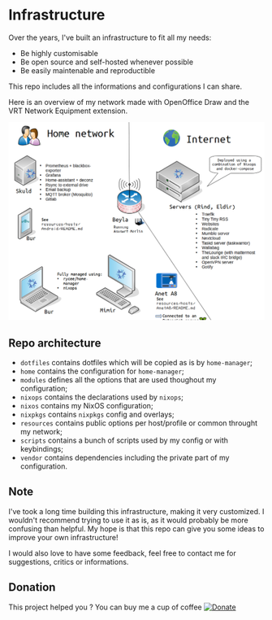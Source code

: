 # Infrastructure

Over the years, I've built an infrastructure to fit all my needs:
- Be highly customisable
- Be open source and self-hosted whenever possible
- Be easily maintenable and reproductible

This repo includes all the informations and configurations I can share.

Here is an overview of my network made with OpenOffice Draw and the VRT Network Equipment extension.

![Network map](./diagrams/Network-map.png)

## Repo architecture

- `dotfiles` contains dotfiles which will be copied as is by `home-manager`;
- `home` contains the configuration for `home-manager`;
- `modules` defines all the options that are used thoughout my configuration;
- `nixops` contains the declarations used by `nixops`;
- `nixos` contains my NixOS configuration;
- `nixpkgs` contains `nixpkgs` config and overlays;
- `resources` contains public options per host/profile or common throught my network;
- `scripts` contains a bunch of scripts used by my config or with keybindings;
- `vendor` contains dependencies including the private part of my configuration.

## Note

I've took a long time building this infrastructure, making it very customized. I wouldn't recommend trying to use it as is, as it would probably be more confusing than helpful. My hope is that this repo can give you some ideas to improve your own infrastructure!

I would also love to have some feedback, feel free to contact me for suggestions, critics or informations.

## Donation

This project helped you ? You can buy me a cup of coffee
[![Donate](https://img.shields.io/badge/Donate-PayPal-green.svg)](https://www.paypal.com/cgi-bin/webscr?cmd=_s-xclick&hosted_button_id=EWHGT3M9899J6)
